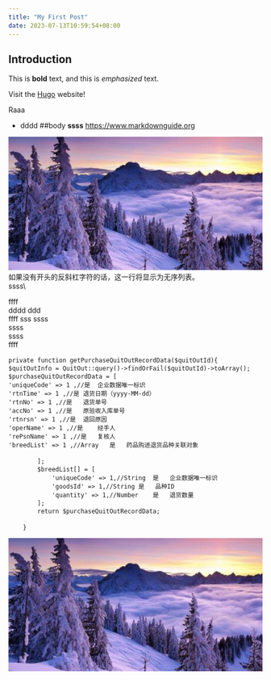 ```yaml
---
title: "My First Post"
date: 2023-07-13T10:59:54+08:00
---
```


## Introduction

This is **bold** text, and this is *emphasized* text.

Visit the [Hugo](https://gohugo.io) website!

Raaa

* dddd
##body
**ssss**
https://www.markdownguide.org

![](../../assets/647808a926617.jpg )
如果没有开头的反斜杠字符的话，这一行将显示为无序列表。\
ssss\


ffff\
dddd
ddd\
ffff sss 
ssss  
ssss<br>
ssss<br>
ffff


    private function getPurchaseQuitOutRecordData($quitOutId){
    $quitOutInfo = QuitOut::query()->findOrFail($quitOutId)->toArray();
    $purchaseQuitOutRecordData = [
    'uniqueCode' => 1 ,//是	企业数据唯一标识
    'rtnTime' => 1 ,//是	退货日期（yyyy-MM-dd）
    'rtnNo' => 1 ,//是	退货单号
    'accNo' => 1 ,//是	原验收入库单号
    'rtnrsn' => 1 ,//是	退回原因
    'operName' => 1 ,//是	经手人
    'rePsnName' => 1 ,//是	复核人
    'breedList' => 1 ,//Array	是	药品购进退货品种关联对象
    
            ];
            $breedList[] = [
                'uniqueCode' => 1,//String	是	企业数据唯一标识
                'goodsId' => 1,//String	是	品种ID
                'quantity' => 1,//Number	是	退货数量
            ];
            return $purchaseQuitOutRecordData;
    
        }


![](../../assets/647808a926617.jpg)